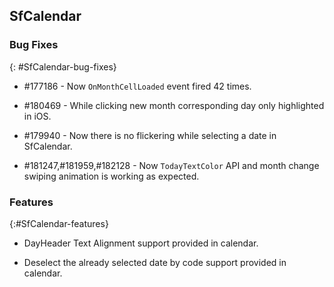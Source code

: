 ## SfCalendar

### Bug Fixes
{: #SfCalendar-bug-fixes} 

* \#177186  - Now `OnMonthCellLoaded` event fired 42 times. 
 
* \#180469 - While clicking new month corresponding day only highlighted in iOS.
 
* \#179940 - Now there is no flickering while selecting a date in SfCalendar.
 
* \#181247,\#181959,\#182128 - Now `TodayTextColor` API and month change swiping animation is working as expected.

### Features
{:#SfCalendar-features} 

* DayHeader Text Alignment support provided in calendar.

* Deselect the already selected date by code support provided in calendar.
